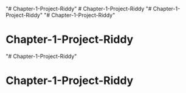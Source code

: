 "# Chapter-1-Project-Riddy" 
#   C h a p t e r - 1 - P r o j e c t - R i d d y  
 "# Chapter-1-Project-Riddy" 
"# Chapter-1-Project-Riddy" 
# Chapter-1-Project-Riddy
"# Chapter-1-Project-Riddy" 
# Chapter-1-Project-Riddy
